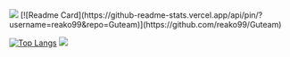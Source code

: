 <img src="https://capsule-render.vercel.app/api?type=waving&color=BDBDC8&height=150&section=header&text=GUTEAM&fontSize=20" />
[![Readme Card](https://github-readme-stats.vercel.app/api/pin/?username=reako99&repo=Guteam)](https://github.com/reako99/Guteam)

[![Top Langs](https://github-readme-stats.vercel.app/api/top-langs/?username=reako99&layout=compact)](https://github.com/reako99/Guteam)
<img src="https://capsule-render.vercel.app/api?type=waving&color=BDBDC8&height=150&section=footer" />
